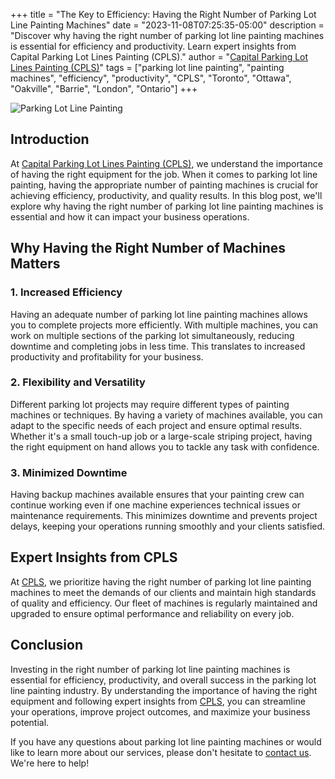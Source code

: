 +++
title = "The Key to Efficiency: Having the Right Number of Parking Lot Line Painting Machines"
date = "2023-11-08T07:25:35-05:00"
description = "Discover why having the right number of parking lot line painting machines is essential for efficiency and productivity. Learn expert insights from Capital Parking Lot Lines Painting (CPLS)."
author = "[Capital Parking Lot Lines Painting (CPLS)](https://capitalpaintingservices.ca/)"
tags = ["parking lot line painting", "painting machines", "efficiency", "productivity", "CPLS", "Toronto", "Ottawa", "Oakville", "Barrie", "London", "Ontario"]
+++

![Parking Lot Line Painting](/blog/titan.jpeg "The Titan 3500 Powrliner")

## Introduction

At [Capital Parking Lot Lines Painting (CPLS)](https://capitalpaintingservices.ca/), we understand the importance of having the right equipment for the job. When it comes to parking lot line painting, having the appropriate number of painting machines is crucial for achieving efficiency, productivity, and quality results. In this blog post, we'll explore why having the right number of parking lot line painting machines is essential and how it can impact your business operations.

## Why Having the Right Number of Machines Matters

### 1. Increased Efficiency

Having an adequate number of parking lot line painting machines allows you to complete projects more efficiently. With multiple machines, you can work on multiple sections of the parking lot simultaneously, reducing downtime and completing jobs in less time. This translates to increased productivity and profitability for your business.

### 2. Flexibility and Versatility

Different parking lot projects may require different types of painting machines or techniques. By having a variety of machines available, you can adapt to the specific needs of each project and ensure optimal results. Whether it's a small touch-up job or a large-scale striping project, having the right equipment on hand allows you to tackle any task with confidence.

### 3. Minimized Downtime

Having backup machines available ensures that your painting crew can continue working even if one machine experiences technical issues or maintenance requirements. This minimizes downtime and prevents project delays, keeping your operations running smoothly and your clients satisfied.

## Expert Insights from CPLS

At [CPLS](https://capitalpaintingservices.ca/), we prioritize having the right number of parking lot line painting machines to meet the demands of our clients and maintain high standards of quality and efficiency. Our fleet of machines is regularly maintained and upgraded to ensure optimal performance and reliability on every job.

## Conclusion

Investing in the right number of parking lot line painting machines is essential for efficiency, productivity, and overall success in the parking lot line painting industry. By understanding the importance of having the right equipment and following expert insights from [CPLS](https://capitalpaintingservices.ca/), you can streamline your operations, improve project outcomes, and maximize your business potential.

If you have any questions about parking lot line painting machines or would like to learn more about our services, please don't hesitate to [contact us](https://capitalpaintingservices.ca/). We're here to help!
